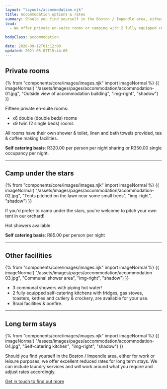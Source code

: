 ```yaml
---
layout: "layouts/accommodation.njk"
title: Accommodation options & rates
summary: Should you find yourself in the Boston / Impendle area, either for work or leisure purposes, we offer private en-suite rooms or camping with 2 fully equipped communal self catering kitchens.
lead:
  - We offer private en-suite rooms or camping with 2 fully equipped communal self catering kitchens.

bodyClass: accommodation

date: 2020-09-12T01:12:00
updated: 2021-05-07T15:44:00
---
```

## Private rooms

{% from "components/core/images/images.njk" import imageNormal %}
{{ imageNormal(
  "/assets/images/pages/accommodation/accommodation-01.jpg",
  "Outside view of accommodation building",
  "img-right",
  "shadow")
}}

Fifteen private en-suite rooms:

* x6 double (double beds) rooms
* x9 twin (2 single beds) rooms

All rooms have their own shower & toilet, linen and bath towels provided, tea & coffee making facilities.

**Self catering basis**: R320.00 per person per night sharing or R350.00 single occupancy per night.

---

## Camp under the stars

{% from "components/core/images/images.njk" import imageNormal %}
{{ imageNormal(
  "/assets/images/pages/accommodation/accommodation-02.jpg",
  "Tents pitched on the lawn near some small trees",
  "img-right",
  "shadow")
}}

If you'd prefer to camp under the stars, you're welcome to pitch your own tent in our orchard!

Hot showers available.

**Self catering basis**: R85.00 per person per night

---

## Other facilities

{% from "components/core/images/images.njk" import imageNormal %}
{{ imageNormal(
  "/assets/images/pages/accommodation/accommodation-03.jpg",
  "Communal shower area",
  "img-right",
  "shadow")
}}

* 3 communal showers with piping hot water!
* 2 fully equipped self-catering kitchens with fridges, gas stoves, toasters, kettles and cutlery & crockery, are available for your use.
* Braai facilities & bonfire.

---

## Long term stays

{% from "components/core/images/images.njk" import imageNormal %}
{{ imageNormal(
  "/assets/images/pages/accommodation/accommodation-04.jpg",
  "Self-catering kitchen",
  "img-right",
  "shadow")
}}

Should you find yourself in the Boston / Impendle area, either for work or leisure purposes, we offer excellent reduced rates for long term stays. We can include laundry services and will work around what you require and adjust rates accordingly.

[Get in touch to find out more][1]

[1]: /contact

